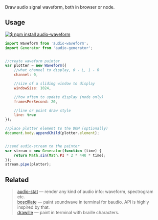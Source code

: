 Draw audio signal waveform, both in browser or node.

## Usage

[![$ npm install audio-waveform](http://nodei.co/npm/audio-waveform.png?mini=true)](http://npmjs.org/package/audio-waveform)


```js
import Waveform from 'audio-waveform';
import Generator from 'audio-generator';


//create waveform painter
var plotter = new Waveform({
	//what channel to display, 0 - L, 1 - R
	channel: 0,

	//size of a sliding window to display
	windowSize: 1024,

	//how often to update display (node only)
	framesPerSecond: 20,

	//line or point draw style
	line: true
});

//place plotter element to the DOM (optionally)
document.body.appendChild(plotter.element);


//send audio-stream to the painter
var stream = new Generator(function (time) {
	return Math.sin(Math.PI * 2 * 440 * time);
});
stream.pipe(plotter);
```

## Related

> [audio-stat](https://npmjs.org/package/audio-stat) — render any kind of audio info: waveform, spectrogram etc.<br/>
> [boscillate](https://www.npmjs.com/package/boscillate) — paint soundwave in terminal for baudio. API is highly inspired by that.<br/>
> [drawille](https://github.com/madbence/node-drawille) — paint in terminal with braille characters.<br/>